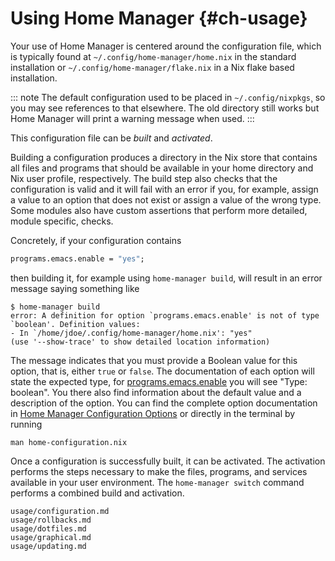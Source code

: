 # Using Home Manager {#ch-usage}

Your use of Home Manager is centered around the configuration file,
which is typically found at `~/.config/home-manager/home.nix` in the
standard installation or `~/.config/home-manager/flake.nix` in a Nix
flake based installation.

::: note
The default configuration used to be placed in `~/.config/nixpkgs`¸ so
you may see references to that elsewhere. The old directory still works
but Home Manager will print a warning message when used.
:::

This configuration file can be *built* and *activated*.

Building a configuration produces a directory in the Nix store that
contains all files and programs that should be available in your home
directory and Nix user profile, respectively. The build step also checks
that the configuration is valid and it will fail with an error if you,
for example, assign a value to an option that does not exist or assign a
value of the wrong type. Some modules also have custom assertions that
perform more detailed, module specific, checks.

Concretely, if your configuration contains

``` nix
programs.emacs.enable = "yes";
```

then building it, for example using `home-manager build`, will result in
an error message saying something like

``` console
$ home-manager build
error: A definition for option `programs.emacs.enable' is not of type `boolean'. Definition values:
- In `/home/jdoe/.config/home-manager/home.nix': "yes"
(use '--show-trace' to show detailed location information)
```

The message indicates that you must provide a Boolean value for this
option, that is, either `true` or `false`. The documentation of each
option will state the expected type, for
[programs.emacs.enable](#opt-programs.emacs.enable) you will see "Type: boolean". You
there also find information about the default value and a description of
the option. You can find the complete option documentation in
[Home Manager Configuration Options](#ch-options) or directly in the terminal by running

``` console
man home-configuration.nix
```

Once a configuration is successfully built, it can be activated. The
activation performs the steps necessary to make the files, programs, and
services available in your user environment. The `home-manager switch`
command performs a combined build and activation.

```{=include=} sections
usage/configuration.md
usage/rollbacks.md
usage/dotfiles.md
usage/graphical.md
usage/updating.md
```
